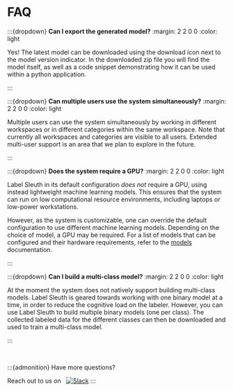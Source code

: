 # FAQ


:::{dropdown} **Can I export the generated model?**
:margin: 2 2 0 0
:color: light

Yes! The latest model can be downloaded using the download icon next to the model version indicator. In the downloaded zip file you will find the model itself, as well as a code snippet demonstrating how it can be used within a python application. 

:::

:::{dropdown} **Can multiple users use the system simultaneously?**
:margin: 2 2 0 0
:color: light

Multiple users can use the system simultaneously by working in different workspaces or in different categories within the same workspace. Note that currently all workspaces and categories are visible to all users. Extended multi-user support is an area that we plan to explore in the future.  

:::

:::{dropdown} **Does the system require a GPU?** 
:margin: 2 2 0 0
:color: light

Label Sleuth in its default configuration _does not_ require a GPU, using instead lightweight machine learning models. This ensures that the system can run on low computational resource environments, including laptops or low-power workstations.
   
However, as the system is customizable, one can override the default configuration to use different machine learning models. Depending on the choice of model, a GPU may be required. For a list of models that can be configured and their hardware requirements, refer to the [models](dev/model_training.md#models) documentation.

:::

:::{dropdown} **Can I build a multi-class model?** 
:margin: 2 2 0 0
:color: light

At the moment the system does not natively support building multi-class models. Label Sleuth is geared towards working with one binary model at a time, in order to reduce the cognitive load on the labeler. However, you can use Label Sleuth to build multiple binary models (one per class). The collected labeled data for the different classes can then be downloaded and used to train a multi-class model.

:::

<br />

:::{admonition} Have more questions?

Reach out to us on <span>&nbsp;</span> [![Slack](https://img.shields.io/badge/Slack-darkgreen?logo=slack&logoColor=white)](https://join.slack.com/t/labelsleuth/shared_invite/zt-1h1exje12-wuSTcktxUVHefZgAZ9bEiQ)
:::

